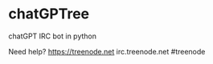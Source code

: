 # chatGPTree
chatGPT IRC bot in python

Need help?
https://treenode.net 
irc.treenode.net
#treenode
